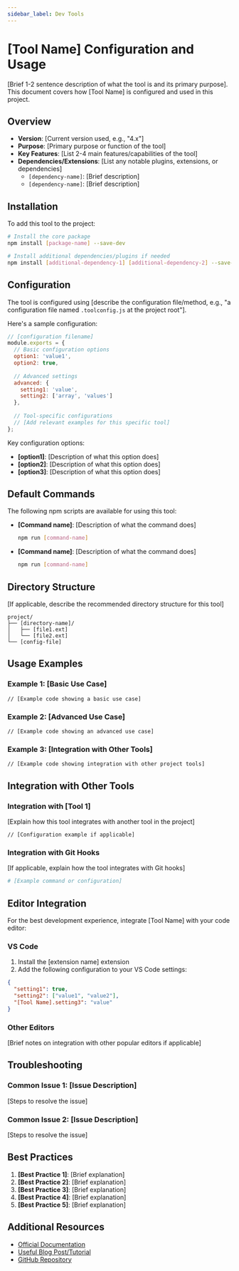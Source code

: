 ```yaml
---
sidebar_label: Dev Tools
---
```


# [Tool Name] Configuration and Usage

[Brief 1-2 sentence description of what the tool is and its primary purpose]. This document covers how [Tool Name] is configured and used in this project.

## Overview

- **Version**: [Current version used, e.g., "4.x"]
- **Purpose**: [Primary purpose or function of the tool]
- **Key Features**: [List 2-4 main features/capabilities of the tool]
- **Dependencies/Extensions**: [List any notable plugins, extensions, or dependencies]
  - `[dependency-name]`: [Brief description]
  - `[dependency-name]`: [Brief description]

## Installation

To add this tool to the project:

```bash
# Install the core package
npm install [package-name] --save-dev

# Install additional dependencies/plugins if needed
npm install [additional-dependency-1] [additional-dependency-2] --save-dev
```

## Configuration

The tool is configured using [describe the configuration file/method, e.g., "a configuration file named `.toolconfig.js` at the project root"]. 

Here's a sample configuration:

```js
// [configuration filename]
module.exports = {
  // Basic configuration options
  option1: 'value1',
  option2: true,
  
  // Advanced settings
  advanced: {
    setting1: 'value',
    setting2: ['array', 'values']
  },
  
  // Tool-specific configurations
  // [Add relevant examples for this specific tool]
};
```

Key configuration options:
- **[option1]**: [Description of what this option does]
- **[option2]**: [Description of what this option does]
- **[option3]**: [Description of what this option does]

## Default Commands

The following npm scripts are available for using this tool:

- **[Command name]**: [Description of what the command does]
  ```bash
  npm run [command-name]
  ```

- **[Command name]**: [Description of what the command does]
  ```bash
  npm run [command-name]
  ```

## Directory Structure

[If applicable, describe the recommended directory structure for this tool]

```
project/
├── [directory-name]/
│   ├── [file1.ext]
│   └── [file2.ext]
└── [config-file]
```

## Usage Examples

### Example 1: [Basic Use Case]

```[language]
// [Example code showing a basic use case]
```

### Example 2: [Advanced Use Case]

```[language]
// [Example code showing an advanced use case]
```

### Example 3: [Integration with Other Tools]

```[language]
// [Example code showing integration with other project tools]
```

## Integration with Other Tools

### Integration with [Tool 1]

[Explain how this tool integrates with another tool in the project]

```[language]
// [Configuration example if applicable]
```

### Integration with Git Hooks

[If applicable, explain how the tool integrates with Git hooks]

```bash
# [Example command or configuration]
```

## Editor Integration

For the best development experience, integrate [Tool Name] with your code editor:

### VS Code

1. Install the [extension name] extension
2. Add the following configuration to your VS Code settings:

```json
{
  "setting1": true,
  "setting2": ["value1", "value2"],
  "[Tool Name].setting3": "value"
}
```

### Other Editors

[Brief notes on integration with other popular editors if applicable]

## Troubleshooting

### Common Issue 1: [Issue Description]

[Steps to resolve the issue]

### Common Issue 2: [Issue Description]

[Steps to resolve the issue]

## Best Practices

1. **[Best Practice 1]**: [Brief explanation]
2. **[Best Practice 2]**: [Brief explanation]
3. **[Best Practice 3]**: [Brief explanation]
4. **[Best Practice 4]**: [Brief explanation]
5. **[Best Practice 5]**: [Brief explanation]

## Additional Resources

- [Official Documentation](https://link-to-official-docs)
- [Useful Blog Post/Tutorial](https://link-to-resource)
- [GitHub Repository](https://github.com/tool/repo)
